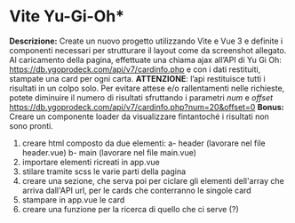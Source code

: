 # Vite Yu-Gi-Oh*

**Descrizione:**
Create un nuovo progetto utilizzando Vite e Vue 3 e definite i componenti necessari per strutturare il layout come da screenshot allegato.
Al caricamento della pagina, effettuate una chiama ajax all’API di Yu Gi Oh: https://db.ygoprodeck.com/api/v7/cardinfo.php
e con i dati restituiti, stampate una card per ogni carta.
**ATTENZIONE**: l’api restituisce tutti i risultati in un colpo solo. Per evitare attese e/o rallentamenti nelle richieste, potete diminuire il numero di risultati sfruttando i parametri *num* e *offset*
https://db.ygoprodeck.com/api/v7/cardinfo.php?num=20&offset=0
**Bonus:**
Creare un componente loader da visualizzare fintantoché i risultati non sono pronti.

1. creare html composto da due elementi:
  a- header (lavorare nel file header.vue)
  b- main (lavorare nel file main.vue)
2. importare elementi ricreati in app.vue
3. stilare tramite scss le varie parti della pagina
4. creare una sezione, che serva poi per ciclare gli elementi dell'array che arriva dall'API url, per le cards che conterranno le singole card
5. stampare in app.vue le card
6. creare una funzione per la ricerca di quello che ci serve (?) 